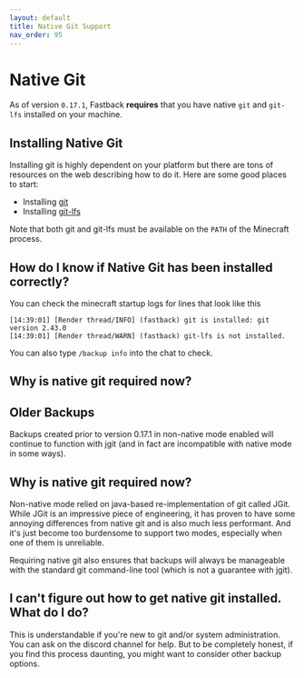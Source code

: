 ```yaml
---
layout: default
title: Native Git Support
nav_order: 95
---
```


# Native Git

As of version `0.17.1`, Fastback **requires** that you have native `git` and `git-lfs` installed on your machine.

## Installing Native Git

Installing git is highly dependent on your platform but there are tons of resources on the web describing how to do it. 
Here are some good places to start:

* Installing [git](https://git-scm.com/book/en/v2/Getting-Started-Installing-Git)
* Installing [git-lfs](https://github.com/git-lfs/git-lfs?tab=readme-ov-file#installing)

Note that both git and git-lfs must be available on the `PATH` of the Minecraft process.

## How do I know if Native Git has been installed correctly?

You can check the minecraft startup logs for lines that look like this
```
[14:39:01] [Render thread/INFO] (fastback) git is installed: git version 2.43.0
[14:39:01] [Render thread/WARN] (fastback) git-lfs is not installed.
```

You can also type `/backup info` into the chat to check.


## Why is native git required now?


## Older Backups

Backups created prior to version 0.17.1 in non-native mode enabled will continue to function with jgit (and in fact
are incompatible with native mode in some ways).

## Why is native git required now?

Non-native mode relied on java-based re-implementation of git called JGit.  While JGit is an impressive piece of
engineering, it has proven to have some annoying differences from native git and is also much less performant.  And
it's just become too burdensome to support two modes, especially when one of them is unreliable.

Requiring native git also ensures that backups will always be manageable with the standard git command-line tool 
(which is not a guarantee with jgit). 

## I can't figure out how to get native git installed.  What do I do?

This is understandable if you're new to git and/or system administration.  You can ask on the discord channel
for help.  But to be completely honest, if you find this process daunting, you might want to consider other
backup options.
